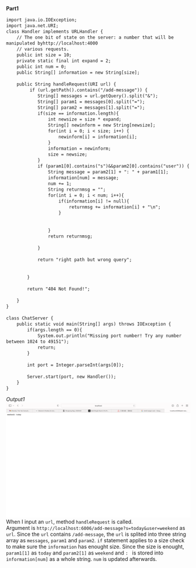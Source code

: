 **Part1**
```
import java.io.IOException;
import java.net.URI;
class Handler implements URLHandler {
    // The one bit of state on the server: a number that will be manipulated byhttp://localhost:4000
    // various requests.
    public int size = 10;
    private static final int expand = 2; 
    public int num = 0;
    public String[] information = new String[size];

    public String handleRequest(URI url) {
         if (url.getPath().contains("/add-message")) {
            String[] messages = url.getQuery().split("&");
            String[] param1 = messages[0].split("=");
            String[] param2 = messages[1].split("=");
            if(size == information.length){
                int newsize = size * expand; 
                String[] newinform = new String[newsize];
                for(int i = 0; i < size; i++) {
                    newinform[i] = information[i];
                }
                information = newinform;
                size = newsize; 
            }
            if (param1[0].contains("s")&&param2[0].contains("user")) {
                String message = param2[1] + ": " + param1[1];
                information[num] = message;
                num += 1; 
                String returnmsg = "";
                for(int i = 0; i < num; i++){
                    if(information[i] != null){
                        returnmsg += information[i] + "\n";
                    }

        
                }
                return returnmsg;

            }
            
            return "right path but wrong query";
            
    
        }
    
        return "404 Not Found!";
        
    }
}

class ChatServer {
    public static void main(String[] args) throws IOException {
        if(args.length == 0){
            System.out.println("Missing port number! Try any number between 1024 to 49151");
            return;
        }

        int port = Integer.parseInt(args[0]);

        Server.start(port, new Handler());
    }
}
```
*Output1*
![image](Output1.png)<br>
When I input an `url`, method `handleRequest` is called. <br>
Argument is `http://localhost:6006/add-message?s=today&user=weekend` as `url`. Since the `url` contains `/add-message`, the `url` is splited into three string array as `messages`, `param1` and `param2`. `if` statement applies to a size check to make sure the `information` has enought size. Since the size is enought, `param1[1]` as `today` and `param2[1]` as `weekend` and `: ` is stored into `information[num]` as a whole string. `num` is updated afterwards. <br>





